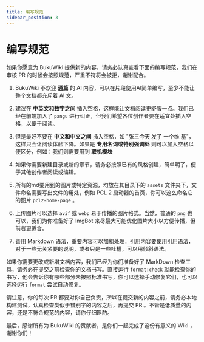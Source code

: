 ```yaml
---
title: 编写规范
sidebar_position: 3
---
```


# 编写规范

如果你愿意为 BukuWiki 提供新的内容，请务必认真查看下面的编写规范，我们在审核 PR 的时候会按照规范，严重不符将会被拒，谢谢配合。

1. BukuWiki 不欢迎 **通篇** 的 AI 内容，可以在片段使用AI简单编写，至少不能让整个文档都充斥着 AI 文。

2. 建议在 **中英文和数字之间** 插入空格，这样能让文档阅读更舒服一点。我们已经在前端加入了 `pangu` 进行纠正，但我们希望各位创作者要在适宜处插入空格，以便于阅读。

3. 但是最好不要在 **中文和中文之间** 插入空格，如 "张三今天 发了 一个维 基"，这样只会让阅读体验下降。如果是 **专用名词或特别强调处** 则可以加入空格以便区分，例如：我们则需要用到 **联机模块**

4. 如果你需要新建目录或新的章节，请务必按照已有的风格创建，简单明了，便于其他创作者阅读或编辑。

5. 所有的md要用到的图片或特定资源，均放在其目录下的 `assets` 文件夹下，文件命名需要写出文件的用处，例如 PCL 2 启动器的首页，你可以这么命名它的图片 `pcl2-home-page` 。

6. 上传图片可以选择 `avif` 或 `webp` 易于传播的图片格式。当然，普通的 `png` 也可以，我们为你准备好了 ImgBot 来尽最大可能优化图片大小以方便传播，但前者更适合。

7. 善用 Markdown 语法，重要内容可以加粗处理，引用内容要使用引用语法，对于一些无关紧要的说明，或者只是一些吐槽，可以用倾斜语法。

如果你需要更改或新增文档内容，我们已经为你们准备好了 MarkDown 检查工具，请务必在提交之前检查你的文档书写。直接运行 `format:check` 就能检查你的书写，他会告诉你有哪些部分未按照标准书写，你可以选择手动修复它们，也可以选择运行 `format` 尝试自动修复。

请注意，你的每次 PR 都要对你自己负责，所以在提交新的内容之前，请务必本地构建测试，认真检查类似于错别字的内容之后，再提交 PR 。不管是低质量的内容，还是不符合规范的内容，请你仔细斟酌。

最后，感谢所有为 BukuWiki 的贡献者，是你们一起完成了这份有意义的 Wiki ，谢谢你们！

[//]: # (推荐阅读：[基于 Markdown 的中文文档排版规范]&#40;https://zhuanlan.zhihu.com/p/144446995&#41;)
